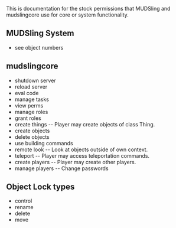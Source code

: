 This is documentation for the stock permissions that MUDSling and mudslingcore
use for core or system functionality.

MUDSling System
---------------
* see object numbers

mudslingcore
------------
* shutdown server
* reload server
* eval code
* manage tasks
* view perms
* manage roles
* grant roles
* create things -- Player may create objects of class Thing.
* create objects
* delete objects
* use building commands
* remote look -- Look at objects outside of own context.
* teleport -- Player may access teleportation commands.
* create players -- Player may create other players.
* manage players -- Change passwords

## Object Lock types
* control
* rename
* delete
* move
